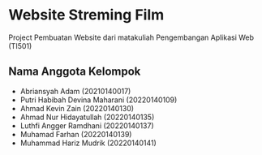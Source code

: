 # Website Streming Film

Project Pembuatan Website dari matakuliah Pengembangan Aplikasi Web (TI501)


## Nama Anggota Kelompok

- Abriansyah Adam (20210140017)
- Putri Habibah Devina Maharani (20220140109)
- Ahmad Kevin Zain (20220140130)
- Ahmad Nur Hidayatullah (20220140135)
- Luthfi Angger Ramdhani (20220140137)
- Muhamad Farhan (20220140139)
- Muhammad Hariz Mudrik (20220140141)
